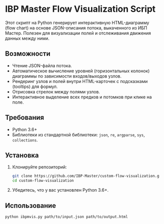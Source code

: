 # IBP Master Flow Visualization Script

Этот скрипт на Python генерирует интерактивную HTML-диаграмму (flow chart) на основе JSON-описания потока, выкаченного из ИБП Мастер. Полезен для визуализации полей и отслеживания движения данных между ними.

## Возможности

- Чтение JSON-файла потока.
- Автоматическое вычисление уровней (горизонтальных колонок) диаграммы по зависимости входов/выходов узлов.
- Рендеринг узлов и полей внутри HTML-карточек с подсказками (tooltips) для формул.
- Отрисовка стрелок между полями узлов.
- Интерактивное выделение всех предков и потомков при клике на поле.

## Требования

- Python 3.6+
- Библиотеки из стандартной библиотеки: `json`, `re`, `argparse`, `sys`, `collections`.

## Установка

1. Клонируйте репозиторий:
    ```bash
    git clone https://github.com/IBP-Master/custom-flow-visualization.git
    cd custom-flow-visualization
    ```
2. Убедитесь, что у вас установлен Python 3.6+.

## Использование

```bash
python ibpmvis.py path/to/input.json path/to/output.html

